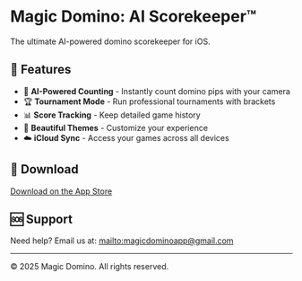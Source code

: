 # Magic Domino: AI Scorekeeper™

The ultimate AI-powered domino scorekeeper for iOS.

## 🎯 Features
- 🤖 **AI-Powered Counting** - Instantly count domino pips with your camera
- 🏆 **Tournament Mode** - Run professional tournaments with brackets
- 📊 **Score Tracking** - Keep detailed game history
- 🎨 **Beautiful Themes** - Customize your experience
- ☁️ **iCloud Sync** - Access your games across all devices

## 📱 Download

[Download on the App Store](https://apps.apple.com/app/magic-domino-ai-scorekeeper/id6738494348)

## 🆘 Support

Need help? Email us at: [mailto:magicdominoapp@gmail.com](mailto:magicdominoapp@gmail.com)

---

© 2025 Magic Domino. All rights reserved.
